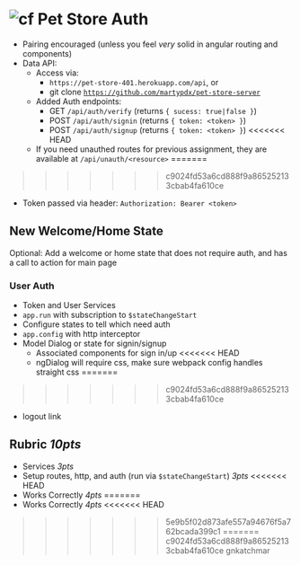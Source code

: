 ![cf](http://i.imgur.com/7v5ASc8.png) Pet Store Auth
===

* Pairing encouraged (unless you feel _very_ solid in angular routing and components)
* Data API:
  * Access via:
    * `https://pet-store-401.herokuapp.com/api`, or
    * git clone [`https://github.com/martypdx/pet-store-server`](https://github.com/martypdx/pet-store-server)
  * Added Auth endpoints:
    * GET `/api/auth/verify` (returns `{ sucess: true|false }`)
    * POST `/api/auth/signin` (returns `{ token: <token> }`)
    * POST `/api/auth/signup` (returns `{ token: <token> }`)
<<<<<<< HEAD
  * If you need unauthed routes for previous assignment, they are available at `/api/unauth/<resource>`
=======
>>>>>>> c9024fd53a6cd888f9a865252133cbab4fa610ce
  * Token passed via header: `Authorization: Bearer <token>`

## New Welcome/Home State

Optional: Add a welcome or home state that does not require auth, and has a call to action for main page

### User Auth

* Token and User Services
* `app.run` with subscription to `$stateChangeStart`
* Configure states to tell which need auth
* `app.config` with http interceptor
* Model Dialog or state for signin/signup
  * Associated components for sign in/up
<<<<<<< HEAD
  * ngDialog will require css, make sure webpack config handles straight css
=======
>>>>>>> c9024fd53a6cd888f9a865252133cbab4fa610ce
* logout link

  
## Rubric *10pts*

* Services *3pts*
* Setup routes, http, and auth (run via `$stateChangeStart`) *3pts*
<<<<<<< HEAD
* Works Correctly *4pts*
=======
* Works Correctly *4pts*
<<<<<<< HEAD
>>>>>>> 5e9b5f02d873afe557a94676f5a762bcada399c1
=======
>>>>>>> c9024fd53a6cd888f9a865252133cbab4fa610ce
>>>>>>> gnkatchmar
